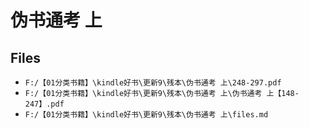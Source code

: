 # 伪书通考 上

## Files

- `F:/【01分类书籍】\kindle好书\更新9\残本\伪书通考 上\248-297.pdf`
- `F:/【01分类书籍】\kindle好书\更新9\残本\伪书通考 上\伪书通考 上【148-247】.pdf`
- `F:/【01分类书籍】\kindle好书\更新9\残本\伪书通考 上\files.md`
